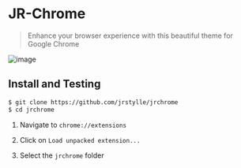 # JR-Chrome
> Enhance your browser experience with this beautiful theme for Google Chrome

![image](https://user-images.githubusercontent.com/6127099/46021496-32491a80-c0b7-11e8-9116-2c34e71d8814.png)


## Install and Testing

```sh 
$ git clone https://github.com/jrstylle/jrchrome
$ cd jrchrome 
```

1. Navigate to `chrome://extensions`

2. Click on `Load unpacked extension...`

3. Select the `jrchrome` folder
